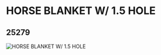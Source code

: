 # HORSE BLANKET W/ 1.5 HOLE
## 25279
![HORSE BLANKET W/ 1.5 HOLE](https://lc-www-live-s.legocdn.com/media/bricks/5/2/6147322.jpg)